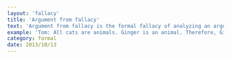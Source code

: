 ```yaml
---
layout: 'fallacy'
title: 'Argument from fallacy'
text: 'Argument from fallacy is the formal fallacy of analyzing an argument and inferring that, since it contains a fallacy, its conclusion must be false.'
example: 'Tom: All cats are animals. Ginger is an animal. Therefore, Ginger is a cat.<br/>Bill: You have just fallaciously affirmed the consequent. You are incorrect. Therefore, Ginger is not a cat.<br/><br/>Ginger may or may not be a cat. The fact that argument was fallacious is not, in itself, sufficient proof that his conclusion is false.'
category: formal
date: 2013/10/13
---
```

